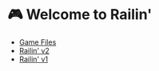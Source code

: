 # 🎮 Welcome to Railin'

- [Game Files](https://github.com/RailinGames/files)
- [Railin' v2](https://github.com/RailinGames/RailinGames.github.io/)
- [Railin' v1](https://github.com/RailinGames/RailinGames.github.io/tree/be0d6fa8f84b97ef90da0908b98ded044a53d3a5)
